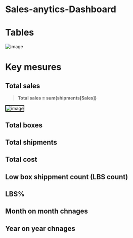 # Sales-anytics-Dashboard

# Tables 
![image](https://github.com/user-attachments/assets/c66e530e-42f1-49c9-8339-ca1b3690448c)

# Key mesures 

## Total sales 
> **Total sales = sum(shipments[Sales])**
 <div style="border: 2px solid black; display: inline-block;">
    <img src="https://github.com/user-attachments/assets/ce911345-0226-4e74-938d-b451d68cfb7b" alt="image" />
</div>

## Total boxes 

## Total shipments

## Total cost 

## Low box shippment count (LBS count)

## LBS%

## Month on month chnages 

## Year on year chnages 


